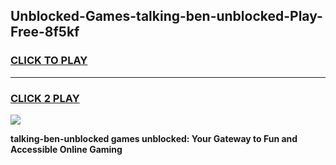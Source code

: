 
## Unblocked-Games-talking-ben-unblocked-Play-Free-8f5kf
<h3>
<a href="https://premium76.site?title=talking-ben-unblocked&ref=23A">CLICK TO PLAY</a></h3>
<hr>

<h3>
<a href="https://premium76.site?title=talking-ben-unblocked&ref=23A">CLICK 2 PLAY</a>
  
</h3>

<a href="https://premium76.site?title=talking-ben-unblocked&ref=23A"><img src="https://clearcache.store/games.png"></a>


**talking-ben-unblocked games unblocked: Your Gateway to Fun and Accessible Online Gaming**
